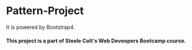 # Pattern-Project
It is powered by Bootstrap4.
<h4>This project is a part of Steele Colt's Web Deveopers Bootcamp course.</h4>
